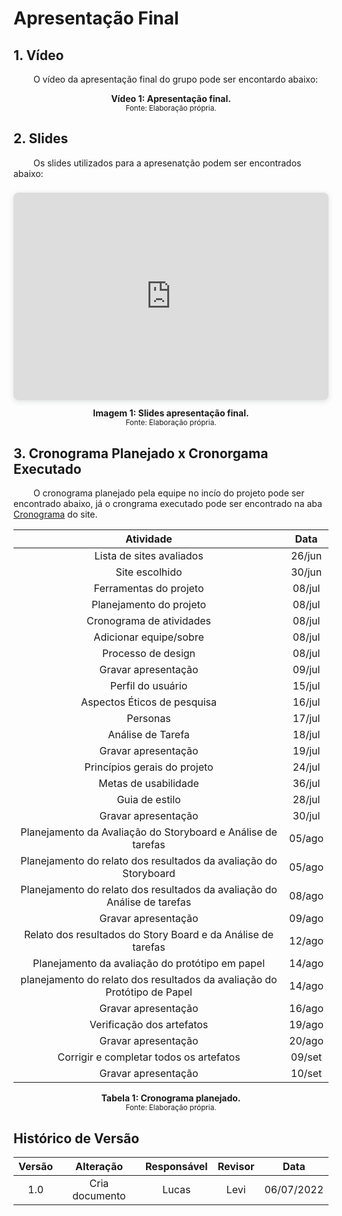 # Apresentação Final

## 1. Vídeo
&emsp;&emsp; O vídeo da apresentação final do grupo pode ser encontardo abaixo:

<figcaption align='center'>
    <b>Vídeo 1: Apresentação final.</b>
    <br><small>Fonte: Elaboração própria.</small>
</figcaption>


## 2. Slides
&emsp;&emsp; Os slides utilizados para a apresenatção podem ser encontrados abaixo:

<div style="position: relative; width: 100%; height: 0; padding-top: 56.2500%;
 padding-bottom: 48px; box-shadow: 0 2px 8px 0 rgba(63,69,81,0.16); margin-top: 1.6em; margin-bottom: 0.9em; overflow: hidden;
 border-radius: 8px; will-change: transform;">
  <iframe loading="lazy" style="position: absolute; width: 100%; height: 100%; top: 0; left: 0; border: none; padding: 0;margin: 0;"
    src="https:&#x2F;&#x2F;www.canva.com&#x2F;design&#x2F;DAFL9rIKu7Y&#x2F;view?embed" allowfullscreen="allowfullscreen" allow="fullscreen">
  </iframe>
</div>
<figcaption align='center'>
    <b>Imagem 1: Slides apresentação final.</b>
    <br><small>Fonte: Elaboração própria.</small>
</figcaption>


## 3. Cronograma Planejado x Cronorgama Executado
&emsp;&emsp; O cronograma planejado pela equipe no incío do projeto pode ser encontrado abaixo, já o crongrama executado pode ser encontrado na aba [Cronograma](../planejamento/cronograma.md) do site.

|           Atividade          |    Data    |
|:----------------------------:|:----------:|
| Lista de sites avaliados     |        26/jun    |
|        Site escolhido        |   30/jun     |
|    Ferramentas do projeto    |   08/jul  |
|     Planejamento do projeto  |    08/jul|
|     Cronograma de atividades |    08/jul|
|    Adicionar equipe/sobre    |    08/jul|
|         Processo de design   |  08/jul|
|      Gravar apresentação     |  09/jul|
| Perfil do usuário    |        15/jul    |
|        Aspectos Éticos de pesquisa       |   16/jul     |
|    Personas    |   17/jul  |
|     Análise de Tarefa  |    18/jul|
|      Gravar apresentação     |  19/jul|
| Princípios gerais do projeto    |        24/jul    |
|        Metas de usabilidade       |   36/jul     |
|    Guia de estilo   |   28/jul  |
|      Gravar apresentação     |  30/jul|
| Planejamento da Avaliação do Storyboard e Análise de tarefas    |        05/ago    |
|       Planejamento do relato dos resultados da avaliação do Storyboard        |   05/ago     |
|    Planejamento do relato dos resultados da avaliação do Análise de tarefas    |   08/ago  |
|      Gravar apresentação     |  09/ago |
| Relato dos resultados do Story Board e da Análise de tarefas    |        12/ago    |
|    Planejamento da avaliação do protótipo em papel    |   14/ago  |
|     planejamento do relato dos resultados da avaliação do Protótipo de Papel  |    14/ago|
|      Gravar apresentação     |  16/ago|
| Verificação dos artefatos     |        19/ago    |
|      Gravar apresentação     |  20/ago |
| Corrigir e completar todos os artefatos     |        09/set    |
|      Gravar apresentação     |  10/set|

<figcaption align='center'>
    <b>Tabela 1: Cronograma planejado.</b>
    <br><small>Fonte: Elaboração própria.</small>
</figcaption>

## Histórico de Versão

| Versão |                Alteração               | Responsável |         Revisor        |  Data |
|:------:|:--------------------------------------:|:-----------:|:----------------------:|:-----:|
|   1.0  |        Cria documento                  |    Lucas   | Levi | 06/07/2022 |